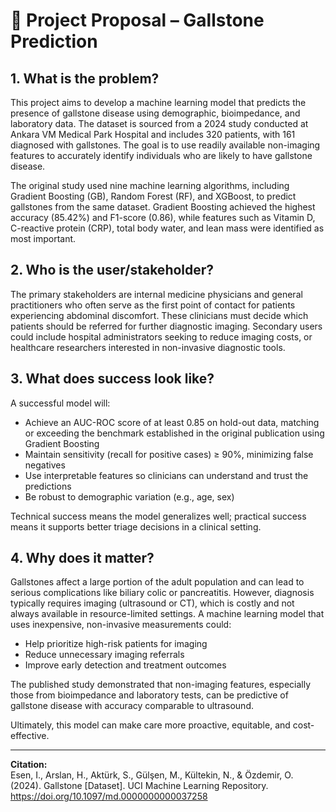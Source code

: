 # 🧠 Project Proposal – Gallstone Prediction

## 1. What is the problem?

This project aims to develop a machine learning model that predicts the presence of gallstone disease using demographic, bioimpedance, and laboratory data. The dataset is sourced from a 2024 study conducted at Ankara VM Medical Park Hospital and includes 320 patients, with 161 diagnosed with gallstones. The goal is to use readily available non-imaging features to accurately identify individuals who are likely to have gallstone disease.

The original study used nine machine learning algorithms, including Gradient Boosting (GB), Random Forest (RF), and XGBoost, to predict gallstones from the same dataset. Gradient Boosting achieved the highest accuracy (85.42%) and F1-score (0.86), while features such as Vitamin D, C-reactive protein (CRP), total body water, and lean mass were identified as most important.

## 2. Who is the user/stakeholder?

The primary stakeholders are internal medicine physicians and general practitioners who often serve as the first point of contact for patients experiencing abdominal discomfort. These clinicians must decide which patients should be referred for further diagnostic imaging. Secondary users could include hospital administrators seeking to reduce imaging costs, or healthcare researchers interested in non-invasive diagnostic tools.

## 3. What does success look like?

A successful model will:
- Achieve an AUC-ROC score of at least 0.85 on hold-out data, matching or exceeding the benchmark established in the original publication using Gradient Boosting
- Maintain sensitivity (recall for positive cases) ≥ 90%, minimizing false negatives
- Use interpretable features so clinicians can understand and trust the predictions
- Be robust to demographic variation (e.g., age, sex)

Technical success means the model generalizes well; practical success means it supports better triage decisions in a clinical setting.

## 4. Why does it matter?

Gallstones affect a large portion of the adult population and can lead to serious complications like biliary colic or pancreatitis. However, diagnosis typically requires imaging (ultrasound or CT), which is costly and not always available in resource-limited settings. A machine learning model that uses inexpensive, non-invasive measurements could:
- Help prioritize high-risk patients for imaging
- Reduce unnecessary imaging referrals
- Improve early detection and treatment outcomes

The published study demonstrated that non-imaging features, especially those from bioimpedance and laboratory tests, can be predictive of gallstone disease with accuracy comparable to ultrasound.

Ultimately, this model can make care more proactive, equitable, and cost-effective.

---

**Citation:**  
Esen, I., Arslan, H., Aktürk, S., Gülşen, M., Kültekin, N., & Özdemir, O. (2024). Gallstone [Dataset]. UCI Machine Learning Repository. https://doi.org/10.1097/md.0000000000037258
